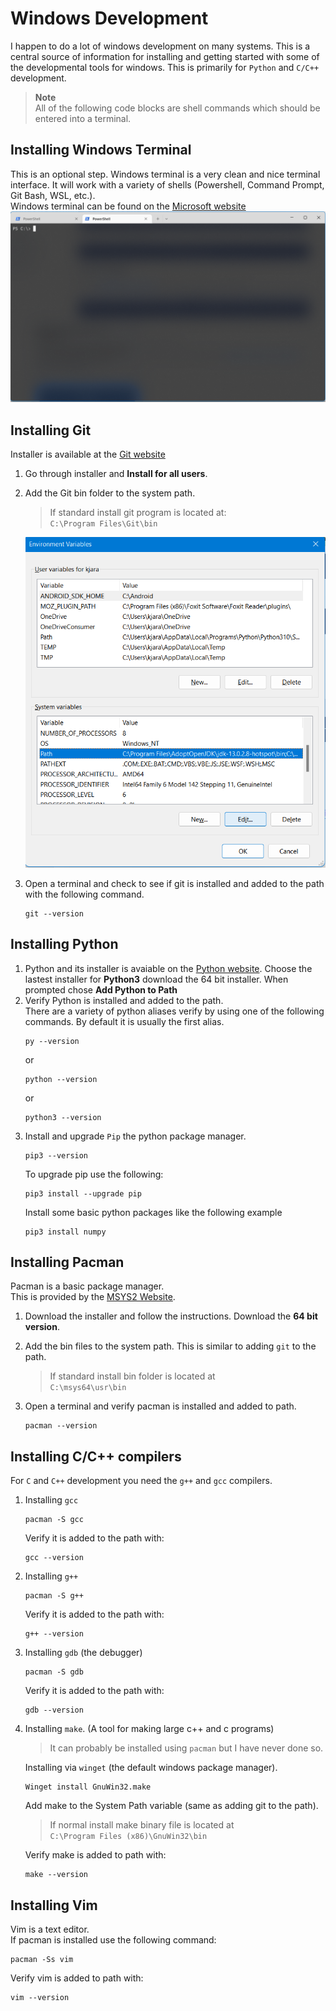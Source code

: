 # Windows Development

I happen to do a lot of windows development on many systems.
This is a central source of information for installing and getting started with some of the developmental tools for windows. This is primarily for `Python` and `C/C++` development.

> **Note** <br>
> All of the following code blocks are shell commands which should be entered into a terminal.

## Installing Windows Terminal

This is an optional step. Windows terminal is a very clean and nice terminal interface. It will work with a variety of shells (Powershell, Command Prompt, Git Bash, WSL, etc.).
<br>
Windows terminal can be found on the [Microsoft website](https://docs.microsoft.com/en-us/windows/terminal/install)
<img src = "windows_terminal.png">

## Installing Git

Installer is available at the [Git website](https://git-scm.com/book/en/v2/Getting-Started-Installing-Git)
<br>

1. Go through installer and **Install for all users**.

2. Add the Git bin folder to the system path.

   > If standard install git program is located at:
   > <br> `C:\Program Files\Git\bin`

   <img src="env_vars.png">

3. Open a terminal and check to see if git is installed and added to the path with the following command.
   ```
   git --version
   ```

## Installing Python

1. Python and its installer is avaiable on the [Python website](https://www.python.org/downloads/windows/). Choose the lastest installer for **Python3** download the 64 bit installer.
   When prompted chose **Add Python to Path**
2. Verify Python is installed and added to the path.
   <br>
   There are a variety of python aliases verify by using one of the following commands. By default it is usually the first alias.
   ```
   py --version
   ```
   or
   ```
   python --version
   ```
   or
   ```
   python3 --version
   ```
3. Install and upgrade `Pip` the python package manager.
   <br>
   ```
   pip3 --version
   ```
   To upgrade pip use the following:
   ```
   pip3 install --upgrade pip
   ```
   Install some basic python packages like the following example
   ```
   pip3 install numpy
   ```

## Installing Pacman

Pacman is a basic package manager.
<br>
This is provided by the [MSYS2 Website](https://www.msys2.org/).

1.  Download the installer and follow the instructions. Download the **64 bit version**.
2.  Add the bin files to the system path. This is similar to adding `git` to the path.

    > If standard install bin folder is located at
    > <br> `C:\msys64\usr\bin`

3.  Open a terminal and verify pacman is installed and added to path.
    ```
    pacman --version
    ```

## Installing C/C++ compilers

For `C` and `C++` development you need the `g++` and `gcc` compilers.

1.  Installing `gcc`
    ```
    pacman -S gcc
    ```
    Verify it is added to the path with:
    ```
    gcc --version
    ```
2.  Installing `g++`

    ```
    pacman -S g++
    ```

    Verify it is added to the path with:

    ```
    g++ --version
    ```

3.  Installing `gdb` (the debugger)
    ```
    pacman -S gdb
    ```
    Verify it is added to the path with:
    ```
    gdb --version
    ```
4.  Installing `make`. (A tool for making large c++ and c programs)

    > It can probably be installed using `pacman` but I have never done so.

    Installing via `winget` (the default windows package manager).

    ```
    Winget install GnuWin32.make
    ```

    Add make to the System Path variable (same as adding git to the path).

    > If normal install make binary file is located at
    > <br> `C:\Program Files (x86)\GnuWin32\bin`

    Verify make is added to path with:

    ```
    make --version
    ```

## Installing Vim

Vim is a text editor.
<br>
If pacman is installed use the following command:

```
pacman -Ss vim
```

Verify vim is added to path with:

```
vim --version
```
